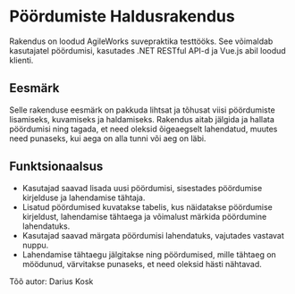 # Pöördumiste Haldusrakendus

Rakendus on loodud AgileWorks suvepraktika testtööks. See võimaldab kasutajatel pöördumisi, kasutades .NET RESTful API-d ja Vue.js abil loodud klienti.

## Eesmärk

Selle rakenduse eesmärk on pakkuda lihtsat ja tõhusat viisi pöördumiste lisamiseks, kuvamiseks ja haldamiseks. Rakendus aitab jälgida ja hallata pöördumisi ning tagada, et need oleksid õigeaegselt lahendatud, muutes need punaseks, kui aega on alla tunni või aeg on läbi.

## Funktsionaalsus

- Kasutajad saavad lisada uusi pöördumisi, sisestades pöördumise kirjelduse ja lahendamise tähtaja.
- Lisatud pöördumised kuvatakse tabelis, kus näidatakse pöördumise kirjeldust, lahendamise tähtaega ja võimalust märkida pöördumine lahendatuks.
- Kasutajad saavad märgata pöördumisi lahendatuks, vajutades vastavat nuppu.
- Lahendamise tähtaegu jälgitakse ning pöördumised, mille tähtaeg on möödunud, värvitakse punaseks, et need oleksid hästi nähtavad.

Tõõ autor: Darius Kosk

